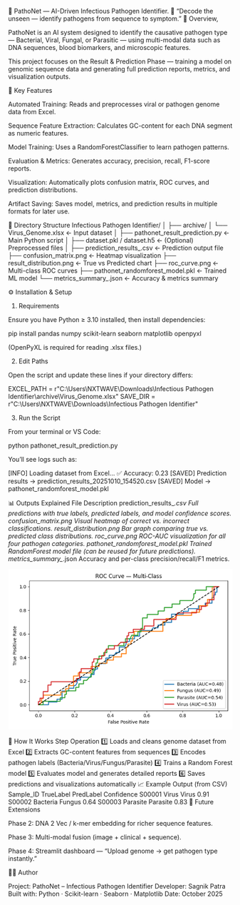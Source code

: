 🧫 PathoNet — AI-Driven Infectious Pathogen Identifier.
🦠 “Decode the unseen — identify pathogens from sequence to symptom.”
📘 Overview,

PathoNet is an AI system designed to identify the causative pathogen type — Bacterial, Viral, Fungal, or Parasitic — using multi-modal data such as DNA sequences, blood biomarkers, and microscopic features.

This project focuses on the Result & Prediction Phase — training a model on genomic sequence data and generating full prediction reports, metrics, and visualization outputs.

🧠 Key Features

Automated Training: Reads and preprocesses viral or pathogen genome data from Excel.

Sequence Feature Extraction: Calculates GC-content for each DNA segment as numeric features.

Model Training: Uses a RandomForestClassifier to learn pathogen patterns.

Evaluation & Metrics: Generates accuracy, precision, recall, F1-score reports.

Visualization: Automatically plots confusion matrix, ROC curves, and prediction distributions.

Artifact Saving: Saves model, metrics, and prediction results in multiple formats for later use.

📂 Directory Structure
Infectious Pathogen Identifier/
│
├── archive/
│   └── Virus_Genome.xlsx              ← Input dataset
│
├── pathonet_result_prediction.py      ← Main Python script
│
├── dataset.pkl / dataset.h5           ← (Optional) Preprocessed files
│
├── prediction_results_<timestamp>.csv ← Prediction output file
├── confusion_matrix.png               ← Heatmap visualization
├── result_distribution.png            ← True vs Predicted chart
├── roc_curve.png                      ← Multi-class ROC curves
├── pathonet_randomforest_model.pkl    ← Trained ML model
└── metrics_summary_<timestamp>.json   ← Accuracy & metrics summary

⚙️ Installation & Setup
1. Requirements

Ensure you have Python ≥ 3.10 installed, then install dependencies:

pip install pandas numpy scikit-learn seaborn matplotlib openpyxl


(OpenPyXL is required for reading .xlsx files.)

2. Edit Paths

Open the script and update these lines if your directory differs:

EXCEL_PATH = r"C:\Users\NXTWAVE\Downloads\Infectious Pathogen Identifier\archive\Virus_Genome.xlsx"
SAVE_DIR   = r"C:\Users\NXTWAVE\Downloads\Infectious Pathogen Identifier"

3. Run the Script

From your terminal or VS Code:

python pathonet_result_prediction.py


You’ll see logs such as:

[INFO] Loading dataset from Excel...
✅ Accuracy: 0.23
[SAVED] Prediction results → prediction_results_20251010_154520.csv
[SAVED] Model → pathonet_randomforest_model.pkl

📊 Outputs Explained
File	Description
prediction_results_*.csv	Full predictions with true labels, predicted labels, and model confidence scores.
confusion_matrix.png	Visual heatmap of correct vs. incorrect classifications.
result_distribution.png	Bar graph comparing true vs. predicted class distributions.
roc_curve.png	ROC-AUC visualization for all four pathogen categories.
pathonet_randomforest_model.pkl	Trained RandomForest model file (can be reused for future predictions).
metrics_summary_*.json	Accuracy and per-class precision/recall/F1 metrics.

![Confusion Matrix Heatmap](roc_curve.png)

🧩 How It Works
Step	Operation
1️⃣	Loads and cleans genome dataset from Excel
2️⃣	Extracts GC-content features from sequences
3️⃣	Encodes pathogen labels (Bacteria/Virus/Fungus/Parasite)
4️⃣	Trains a Random Forest model
5️⃣	Evaluates model and generates detailed reports
6️⃣	Saves predictions and visualizations automatically
📈 Example Output (from CSV)
Sample_ID	TrueLabel	PredLabel	Confidence
S00001	Virus	Virus	0.91
S00002	Bacteria	Fungus	0.64
S00003	Parasite	Parasite	0.83
🧠 Future Extensions

Phase 2: DNA 2 Vec / k-mer embedding for richer sequence features.

Phase 3: Multi-modal fusion (image + clinical + sequence).

Phase 4: Streamlit dashboard — “Upload genome → get pathogen type instantly.”

👨‍💻 Author

Project: PathoNet – Infectious Pathogen Identifier
Developer: Sagnik Patra
Built with: Python · Scikit-learn · Seaborn · Matplotlib
Date: October 2025
